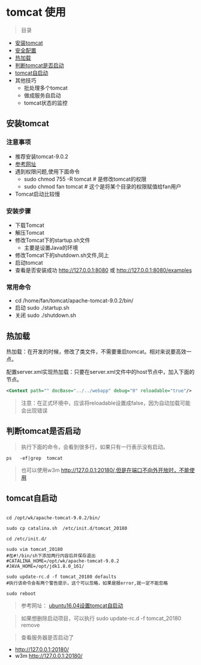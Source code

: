# tomcat 使用


> 目录

* [安装tomcat](#安装tomcat)
* [安全配置](webSecurity.md#tomcat安全配置)
* [热加载](#热加载)
* [判断tomcat是否启动](#判断tomcat是否启动)
* [tomcat自启动](#tomcat自启动)
* 其他技巧
    * 批处理多个tomcat
    * 做成服务自启动
    * tomcat状态的监控
    
    
## 安装tomcat
 
 ### 注意事项
 
 * 推荐安装tomcat-9.0.2
 * [参考网址](https://www.linuxidc.com/Linux/2017-06/144809.htm)
 * 遇到权限问题,使用下面命令
    * sudo chmod 755 -R tomcat # 是修改tomcat的权限
    * sudo chmod fan tomcat # 这个是将某个目录的权限赋值给fan用户
 * Tomcat启动比较慢   
 
 ### 安装步骤
 
 * 下载Tomcat
 * 解压Tomcat
 * 修改Tomcat下的startup.sh文件
    * 主要是设置Java的环境
 * 修改Tomcat下的shutdown.sh文件,同上
 * 启动tomcat
 * 查看是否安装成功 http://127.0.0.1:8080 或 http://127.0.0.1:8080/examples  
 
 ### 常用命令
 
 * cd /home/fan/tomcat/apache-tomcat-9.0.2/bin/
 * 启动 sudo ./startup.sh
 * 关闭 sudo ./shutdown.sh
 
 
 ## 热加载    
 
 热加载：在开发的时候，修改了类文件，不需要重启tomcat。相对来说要高效一点。
 
 配置server.xml实现热加载：只要在server.xml文件中的host节点中，加入下面的节点。
 
 ```xml
<Context path="" docBase="../../webapp" debug="0" reloadable="true"/>

```
> 注意：在正式环境中，应该将reloadable设置成false，因为自动加载可能会出现错误


 
## 判断tomcat是否启动

> 执行下面的命令，会看到很多行，如果只有一行表示没有启动。

```youtrack
ps   -ef|grep  tomcat
```

> 也可以使用w3m http://127.0.0.1:20180/,但是在端口不向外开放时，不能使用


## tomcat自启动

```youtrack

cd /opt/wk/apache-tomcat-9.0.2/bin/

sudo cp catalina.sh  /etc/init.d/tomcat_20180

cd /etc/init.d/

sudo vim tomcat_20180
#在#!/bin/sh下添加两行内容后并保存退出
#CATALINA_HOME=/opt/wk/apache-tomcat-9.0.2
#JAVA_HOME=/opt/jdk1.8.0_161/

sudo update-rc.d -f tomcat_20180 defaults
#执行该命令会有两个警告提示，这个可以忽略，如果是报error,就一定不能忽略

sudo reboot 

```

> 参考网址： [ubuntu16.04设置tomcat自启动](https://www.cnblogs.com/youcong/p/8469488.html)

> 如果想删除启动项目，可以执行 sudo update-rc.d -f tomcat_20180 remove

> 查看服务器是否启动了

* http://127.0.0.1:20180/
* w3m http://127.0.0.1:20180/
